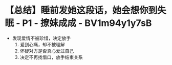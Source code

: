 # 【总结】睡前发她这段话，她会想你到失眠 - P1 - 撩妹成成 - BV1m94y1y7sB

-   发现爱情不被珍惜，决定放手
    1.  爱到心痛，却不被理解
    2.  怀疑对方是否真心爱过自己
    3.  决定不再找借口，放手结束关系